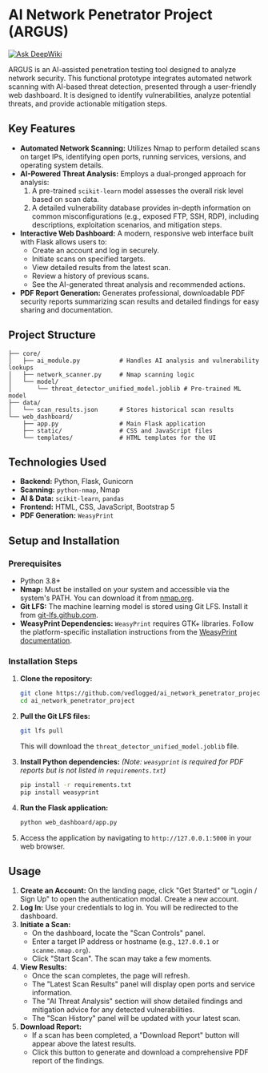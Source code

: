 # AI Network Penetrator Project (ARGUS)
[![Ask DeepWiki](https://devin.ai/assets/askdeepwiki.png)](https://deepwiki.com/Vedlogged/AI_Network_Penetrator_Project)

ARGUS is an AI-assisted penetration testing tool designed to analyze network security. This functional prototype integrates automated network scanning with AI-based threat detection, presented through a user-friendly web dashboard. It is designed to identify vulnerabilities, analyze potential threats, and provide actionable mitigation steps.

## Key Features

*   **Automated Network Scanning:** Utilizes Nmap to perform detailed scans on target IPs, identifying open ports, running services, versions, and operating system details.
*   **AI-Powered Threat Analysis:** Employs a dual-pronged approach for analysis:
    1.  A pre-trained `scikit-learn` model assesses the overall risk level based on scan data.
    2.  A detailed vulnerability database provides in-depth information on common misconfigurations (e.g., exposed FTP, SSH, RDP), including descriptions, exploitation scenarios, and mitigation steps.
*   **Interactive Web Dashboard:** A modern, responsive web interface built with Flask allows users to:
    *   Create an account and log in securely.
    *   Initiate scans on specified targets.
    *   View detailed results from the latest scan.
    *   Review a history of previous scans.
    *   See the AI-generated threat analysis and recommended actions.
*   **PDF Report Generation:** Generates professional, downloadable PDF security reports summarizing scan results and detailed findings for easy sharing and documentation.

## Project Structure

```
├── core/
│   ├── ai_module.py           # Handles AI analysis and vulnerability lookups
│   ├── network_scanner.py     # Nmap scanning logic
│   └── model/
│       └── threat_detector_unified_model.joblib # Pre-trained ML model
├── data/
│   └── scan_results.json      # Stores historical scan results
└── web_dashboard/
    ├── app.py                 # Main Flask application
    ├── static/                # CSS and JavaScript files
    └── templates/             # HTML templates for the UI
```

## Technologies Used

*   **Backend:** Python, Flask, Gunicorn
*   **Scanning:** `python-nmap`, Nmap
*   **AI & Data:** `scikit-learn`, `pandas`
*   **Frontend:** HTML, CSS, JavaScript, Bootstrap 5
*   **PDF Generation:** `WeasyPrint`

## Setup and Installation

### Prerequisites

*   Python 3.8+
*   **Nmap:** Must be installed on your system and accessible via the system's PATH. You can download it from [nmap.org](https://nmap.org/download.html).
*   **Git LFS:** The machine learning model is stored using Git LFS. Install it from [git-lfs.github.com](https://git-lfs.github.com/).
*   **WeasyPrint Dependencies:** `WeasyPrint` requires GTK+ libraries. Follow the platform-specific installation instructions from the [WeasyPrint documentation](https://doc.weasyprint.org/stable/first_steps.html#installation).

### Installation Steps

1.  **Clone the repository:**
    ```bash
    git clone https://github.com/vedlogged/ai_network_penetrator_project.git
    cd ai_network_penetrator_project
    ```

2.  **Pull the Git LFS files:**
    ```bash
    git lfs pull
    ```
    This will download the `threat_detector_unified_model.joblib` file.

3.  **Install Python dependencies:**
    *(Note: `weasyprint` is required for PDF reports but is not listed in `requirements.txt`)*
    ```bash
    pip install -r requirements.txt
    pip install weasyprint
    ```

4.  **Run the Flask application:**
    ```bash
    python web_dashboard/app.py
    ```

5.  Access the application by navigating to `http://127.0.0.1:5000` in your web browser.

## Usage

1.  **Create an Account:** On the landing page, click "Get Started" or "Login / Sign Up" to open the authentication modal. Create a new account.
2.  **Log In:** Use your credentials to log in. You will be redirected to the dashboard.
3.  **Initiate a Scan:**
    *   On the dashboard, locate the "Scan Controls" panel.
    *   Enter a target IP address or hostname (e.g., `127.0.0.1` or `scanme.nmap.org`).
    *   Click "Start Scan". The scan may take a few moments.
4.  **View Results:**
    *   Once the scan completes, the page will refresh.
    *   The "Latest Scan Results" panel will display open ports and service information.
    *   The "AI Threat Analysis" section will show detailed findings and mitigation advice for any detected vulnerabilities.
    *   The "Scan History" panel will be updated with your latest scan.
5.  **Download Report:**
    *   If a scan has been completed, a "Download Report" button will appear above the latest results.
    *   Click this button to generate and download a comprehensive PDF report of the findings.

